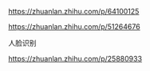 


https://zhuanlan.zhihu.com/p/64100125






https://zhuanlan.zhihu.com/p/51264676






人脸识别

https://zhuanlan.zhihu.com/p/25880933


























